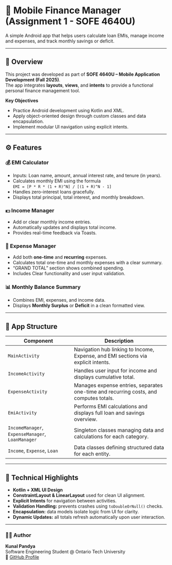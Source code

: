 # 📱 Mobile Finance Manager (Assignment 1 - SOFE 4640U)

A simple Android app that helps users calculate loan EMIs, manage income and expenses, and track monthly savings or deficit.

---

## 🧭 Overview

This project was developed as part of **SOFE 4640U – Mobile Application Development (Fall 2025)**.  
The app integrates **layouts**, **views**, and **intents** to provide a functional personal finance management tool.

**Key Objectives**
- Practice Android development using Kotlin and XML.
- Apply object-oriented design through custom classes and data encapsulation.
- Implement modular UI navigation using explicit intents.

---

## ⚙️ Features

### 💰 EMI Calculator
- Inputs: Loan name, amount, annual interest rate, and tenure (in years).
- Calculates monthly EMI using the formula  
  `EMI = [P * R * (1 + R)^N] / [(1 + R)^N - 1]`
- Handles zero-interest loans gracefully.
- Displays total principal, total interest, and monthly breakdown.

### 💵 Income Manager
- Add or clear monthly income entries.
- Automatically updates and displays total income.
- Provides real-time feedback via Toasts.

### 🧾 Expense Manager
- Add both **one-time** and **recurring** expenses.
- Calculates total one-time and monthly expenses with a clear summary.
- “GRAND TOTAL” section shows combined spending.
- Includes Clear functionality and user input validation.

### 📊 Monthly Balance Summary
- Combines EMI, expenses, and income data.
- Displays **Monthly Surplus** or **Deficit** in a clean formatted view.

---

## 🧩 App Structure

| Component | Description |
|------------|--------------|
| `MainActivity` | Navigation hub linking to Income, Expense, and EMI sections via explicit intents. |
| `IncomeActivity` | Handles user input for income and displays cumulative total. |
| `ExpenseActivity` | Manages expense entries, separates one-time and recurring costs, and computes totals. |
| `EmiActivity` | Performs EMI calculations and displays full loan and savings overview. |
| `IncomeManager`, `ExpenseManager`, `LoanManager` | Singleton classes managing data and calculations for each category. |
| `Income`, `Expense`, `Loan` | Data classes defining structured data for each entity. |

---

## 🧠 Technical Highlights

- **Kotlin + XML UI Design**
- **ConstraintLayout & LinearLayout** used for clean UI alignment.
- **Explicit Intents** for navigation between activities.
- **Validation Handling:** prevents crashes using `toDoubleOrNull()` checks.
- **Encapsulation:** data models isolate logic from UI for clarity.
- **Dynamic Updates:** all totals refresh automatically upon user interaction.

---

### 👨‍💻 Author
**Kunal Pandya**  
Software Engineering Student @ Ontario Tech University  
📧 [GitHub Profile](https://github.com/kunalpanda)
